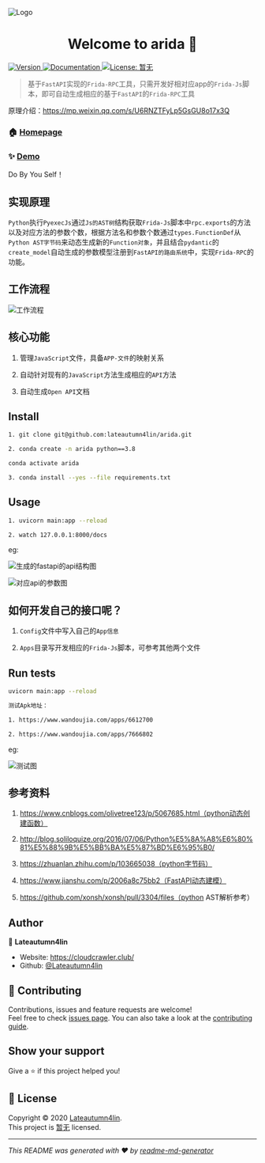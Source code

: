 ![Logo](https://github.com/lateautumn4lin/arida/blob/master/source/%E5%BE%AE%E4%BF%A1%E6%88%AA%E5%9B%BE_20200929102338.png)

<h1 align="center">Welcome to arida 👋</h1>
<p>
  <a href="https://www.npmjs.com/package/arida" target="_blank">
    <img alt="Version" src="https://img.shields.io/npm/v/arida.svg">
  </a>
  <a href="暂无" target="_blank">
    <img alt="Documentation" src="https://img.shields.io/badge/documentation-yes-brightgreen.svg" />
  </a>
  <a href="暂无" target="_blank">
    <img alt="License: 暂无" src="https://img.shields.io/badge/License-暂无-yellow.svg" />
  </a>
</p>

> 基于`FastAPI`实现的`Frida-RPC`工具，只需开发好相对应app的`Frida-Js`脚本，即可自动生成相应的基于`FastAPI`的`Frida-RPC`工具

原理介绍：https://mp.weixin.qq.com/s/U6RNZTFyLp5GsGU8o17x3Q

### 🏠 [Homepage](暂无)

### ✨ [Demo](暂无)

Do By You Self！

## 实现原理

`Python`执行`PyexecJs`通过`Js的AST树`结构获取`Frida-Js`脚本中`rpc.exports`的方法以及对应方法的参数个数，根据方法名和参数个数通过`types.FunctionDef`从`Python AST字节码`来动态生成新的`Function对象`，并且结合`pydantic`的`create_model`自动生成的参数模型注册到`FastAPI的路由系统`中，实现`Frida-RPC`的功能。

## 工作流程

![工作流程](https://github.com/lateautumn4lin/arida/blob/master/source/process.jpg)

## 核心功能

1. 管理`JavaScript`文件，具备`APP-文件`的映射关系

2. 自动针对现有的`JavaScript`方法生成相应的`API`方法

3. 自动生成`Open API`文档

## Install

```sh
1. git clone git@github.com:lateautumn4lin/arida.git

2. conda create -n arida python==3.8

conda activate arida

3. conda install --yes --file requirements.txt
```

## Usage

```sh
1. uvicorn main:app --reload

2. watch 127.0.0.1:8000/docs 
```
eg:

![生成的fastapi的api结构图](https://github.com/lateautumn4lin/arida/blob/master/source/fastapi_docs.png)

![对应api的参数图](https://github.com/lateautumn4lin/arida/blob/master/source/post_body_hints.png)

## 如何开发自己的接口呢？

1. `Config`文件中写入自己的`App信息`

2. `Apps`目录写开发相应的`Frida-Js`脚本，可参考其他两个文件

## Run tests

```sh
uvicorn main:app --reload

测试Apk地址：

1. https://www.wandoujia.com/apps/6612700

2. https://www.wandoujia.com/apps/7666802
```
eg:

![测试图](https://github.com/lateautumn4lin/arida/blob/master/source/test.png)

## 参考资料

1. https://www.cnblogs.com/olivetree123/p/5067685.html（python动态创建函数）

2. http://blog.soliloquize.org/2016/07/06/Python%E5%8A%A8%E6%80%81%E5%88%9B%E5%BB%BA%E5%87%BD%E6%95%B0/

3. https://zhuanlan.zhihu.com/p/103665038（python字节码）

4. https://www.jianshu.com/p/2006a8c75bb2（FastAPI动态建模） 

5. https://github.com/xonsh/xonsh/pull/3304/files（python AST解析参考）

## Author

👤 **Lateautumn4lin**

* Website: https://cloudcrawler.club/
* Github: [@Lateautumn4lin](https://github.com/Lateautumn4lin)

## 🤝 Contributing

Contributions, issues and feature requests are welcome!<br />Feel free to check [issues page](暂无). You can also take a look at the [contributing guide](暂无).

## Show your support

Give a ⭐️ if this project helped you!

## 📝 License

Copyright © 2020 [Lateautumn4lin](https://github.com/Lateautumn4lin).<br />
This project is [暂无](暂无) licensed.

***
_This README was generated with ❤️ by [readme-md-generator](https://github.com/kefranabg/readme-md-generator)_
